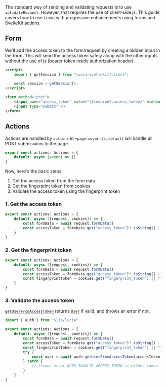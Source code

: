 The standard way of sending and validating requests is to use `validateRequest`. However, that requires the use of client-side js. This guide covers how to use Lucia with progressive enhancements using forms and SvelteKit actions.

## Form

We'll add the access token to the form/request by creating a hidden input in the form. This will send the access token  safely along with the other inputs without the use of js (bearer token inside authorization header).

```html
<script>
    import { getSession } from "lucia-sveltekit/client";
    
    const session = getSession();
</script>

<form method="post">
    <input name="access_token" value="{$session?.access_token}" hidden />
    <input type="submit" />
</form>
```

## Actions

Actions are handled by `actions` in `+page.sever.ts`. `default` will handle all POST submissions to the page.

```ts
export const actions: Actions = {
    default: async (event) => {}
}
```

Now, here's the basic steps:

1. Get the access token from the form data
2. Get the fingerprint token from cookies
3. Validate the access token using the fingerprint token

### 1. Get the access token

```ts
export const actions: Actions = {
    default: async ({request, cookies}) => {
        const formData = await request.formData()
        const accessToken = formData.get("access_token")?.toString() || ""
    }
}
```

### 2. Get the fingerprint token

```ts
export const actions: Actions = {
    default: async ({request, cookies}) => {
        const formData = await request.formData()
        const accessToken = formData.get("access_token")?.toString() || ""
        const fingerprintToken = cookies.get("fingerprint_token") || ""
    }
}
```

### 3. Validate the access token

[`getUserFromAccessToken`](/server-apis/lucia#getuserfromaccesstoken) returns [`User`](/references/types#user) if valid, and throws an error if not.

```ts
import { auth } from "$lib/lucia"

export const actions: Actions = {
    default: async ({request, cookies}) => {
        const formData = await request.formData()
        const accessToken = formData.get("access_token")?.toString() || ""
        const fingerprintToken = cookies.get("fingerprint_token") || ""
        try {
            const user = await auth.getUserFromAccessToken(accessToken, fingerprintToken)
        } catch {
            // throws error AUTH_INVALID_ACCESS_TOKEN if either token is invalid
        }
    }
}
```